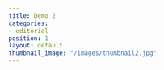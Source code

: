 ```yaml
---
title: Demo 2
categories:
- editorial
position: 1
layout: default
thumbnail_image: "/images/thumbnail2.jpg"
---
```


